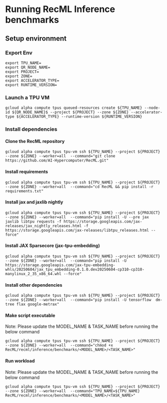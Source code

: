 

# Running RecML Inference benchmarks

## Setup environment

### Export Env 

```
export TPU_NAME=
export QR_NODE_NAME=
export PROJECT=
export ZONE=
export ACCELERATOR_TYPE=
export RUNTIME_VERSION=
```

### Launch a TPU VM

```
gcloud alpha compute tpus queued-resources create ${TPU_NAME} --node-id ${QR_NODE_NAME}$ --project ${PROJECT} --zone ${ZONE} --accelerator-type ${ACCELERATOR_TYPE} --runtime-version ${RUNTIME_VERSION}
```

### Install dependencies


#### Clone the RecML repository

```
gcloud alpha compute tpus tpu-vm ssh ${TPU_NAME} --project ${PROJECT} --zone ${ZONE} --worker=all  --command="git clone https://github.com/AI-Hypercomputer/RecML.git"
```

#### Install requirements

```
gcloud alpha compute tpus tpu-vm ssh ${TPU_NAME} --project ${PROJECT} --zone ${ZONE} --worker=all  --command="cd RecML && pip install -r requirements.txt" 
```

#### Install jax and jaxlib nightly

```
gcloud alpha compute tpus tpu-vm ssh ${TPU_NAME} --project ${PROJECT} --zone ${ZONE} --worker=all  --command="pip install -U --pre jax jaxlib libtpu requests -f https://storage.googleapis.com/jax-releases/jax_nightly_releases.html -f https://storage.googleapis.com/jax-releases/libtpu_releases.html --force"
```

#### Install JAX Sparsecore  (jax-tpu-embedding)

```
gcloud alpha compute tpus tpu-vm ssh ${TPU_NAME} --project ${PROJECT} --zone ${ZONE} --worker=all  --command="pip install -U https://storage.googleapis.com/jax-tpu-embedding-whls/20250604/jax_tpu_embedding-0.1.0.dev20250604-cp310-cp310-manylinux_2_35_x86_64.whl --force"
```

#### Install other dependencies

```
gcloud alpha compute tpus tpu-vm ssh ${TPU_NAME} --project ${PROJECT} --zone ${ZONE} --worker=all  --command="pip install -U tensorflow  dm-tree flax google-metrax"
```

#### Make script executable

Note: Please update the MODEL_NAME & TASK_NAME before running the below command

```
gcloud alpha compute tpus tpu-vm ssh ${TPU_NAME} --project ${PROJECT} --zone ${ZONE} --worker=all  --command="chmod +x RecML/recml/inference/benchmarks/<MODEL_NAME>/<TASK_NAME>"
```

#### Run workload

Note: Please update the MODEL_NAME & TASK_NAME before running the below command

```
gcloud alpha compute tpus tpu-vm ssh ${TPU_NAME} --project ${PROJECT} --zone ${ZONE} --worker=all  --command="TPU_NAME=${TPU_NAME} RecML/recml/inference/benchmarks/<MODEL_NAME>/<TASK_NAME>"
```
